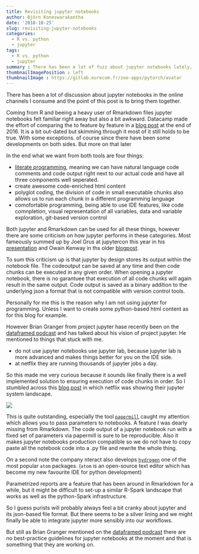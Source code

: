 ```yaml
---
title: Revisiting jupyter notebooks
author: Björn Koneswarakantha
date: '2018-10-25'
slug: revisiting-jupyter-notebooks
categories:
  - R vs. python
  - jupyter
tags:
  - R vs. python
  - jupyter
summary : There has been a lot of fuzz about jupyter notebooks lately, so lets revisit some of its features and use-cases.
thumbnailImagePosition : left
thumbnailImage : https://gitlab.eurecom.fr/zoe-apps/pytorch/avatar
---
```


There has been a lot of discussion about jupyter notebooks in the online channels I consume and the point of this post is to bring them together.

Coming from R and beeing a heavy user of Rmarkdown files jupyter notebooks felt familiar right away but also a bit awkward. Datacamp made the effort of comparing the to feature by feature in a [blog post](https://www.datacamp.com/community/blog/jupyter-notebook-r) at the end of 2016. It is a bit out-dated but skimming through it most of it still holds to be true. With some exceptions. of course since there have been some developments on both sides. But more on that later 

In the end what we want from both tools are four things:
- [literate programming](https://en.wikipedia.org/wiki/Literate_programming), meaning we can have natural language code comments and code output right next to our actual code and have all three components well seperated.
- create awesome code-enriched html content
- polyglot coding, the division of code in small executable chunks also allows us to run each chunk in a different programming language
- comofortable programming, being able to use IDE features, like code comnpletion, visual representation of all variables, data and variable exploration, git-based version control


Both jupyter and Rmarkdown can be used for all these things, however there are some criticism on how jupyter performs in these categories. Most fameously summed up by Joel Grus at jupytercon this year in his [presentation](https://docs.google.com/presentation/d/1n2RlMdmv1p25Xy5thJUhkKGvjtV-dkAIsUXP-AL4ffI/edit#slide=id.g3b600ce1e2_0_0) and Owain Kenway in ths older [blogpost](https://owainkenwayucl.github.io/2017/10/03/WhyIDontLikeNotebooks.html).

To sum this criticism up is that jupyter by design stores its output within the notebook file. The codeoutput can be saved at any time and then code chunks can be executed in any given order. When opening a jupyter notebook, there is no garantuee that execution of all code chunks will again result in the same output. Code output is saved as a binary addition to the underlying json a format that is not compatible with version control tools. 

Personally for me this is the reason why I am not using jupyter for programming. Unless I want to create some python-based html content as for this blog for example.

However Brian Granger from project jupyter hase recently been on the [dataframed podcast](https://www.datacamp.com/community/podcast/project-jupyter-interactive-computing) and has talked about his vision of project jupyter. He mentioned to things that stuck with me.

- do not use jupyter notebooks use jupyter lab, because jupyter lab is more advanced and makes things better for you on the IDE side.
- at netflix they are running thousands of jupyter jobs a day.

So this made me very curious because it sounds like finally there is a well implemented solution to ensuring execution of code chunks in order. So I stumbled across this [blog post](https://medium.com/netflix-techblog/notebook-innovation-591ee3221233) in which netflix was showing their jupyter system landscape. 

![](https://medium.com/netflix-techblog/notebook-innovation-591ee3221233)

This is quite outstanding, especially the tool [`papermill`](https://github.com/nteract/papermill) caught my attention which allows you to pass parameters to notebooks. A feature I was dearly missing from Rmarkdown. The code output of a jupyter notebook run with a fixed set of parameters via papermill is sure to be reproducible. Also it makes jupyter notebooks production compatible so we do not have to copy paste all the notebook code into a .py file and rewrite the whole thing.

On a second note the company nteract also develops [`hydrogen`](https://github.com/nteract/hydrogen) one of the most popular `atom` packages. (`atom` is an open-source text editor which has become my new favourite IDE for python development) 

Parametrized reports are a feature that has been around in Rmarkdown for a while, but it might be difficult to set-up a similar R-Spark landscape that works as well as the python-Spark infrastructure. 

So I guess purists will probably always feel a bit cranky about jupyter and its json-based file format. But there seems to be a silver lining and we might finally be able to integrate jupyter more sensibly into our workflows.

But still as Brian Granger mentioned on the [dataframed podcast](https://www.datacamp.com/community/podcast/project-jupyter-interactive-computing) there are no best-practice guidelines for jupyter notebooks at the moment and that is something that they are working on.




